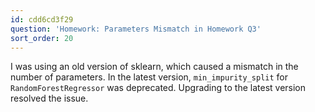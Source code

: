 ```yaml
---
id: cdd6cd3f29
question: 'Homework: Parameters Mismatch in Homework Q3'
sort_order: 20
---
```


I was using an old version of sklearn, which caused a mismatch in the number of parameters. In the latest version, `min_impurity_split` for `RandomForestRegressor` was deprecated. Upgrading to the latest version resolved the issue.